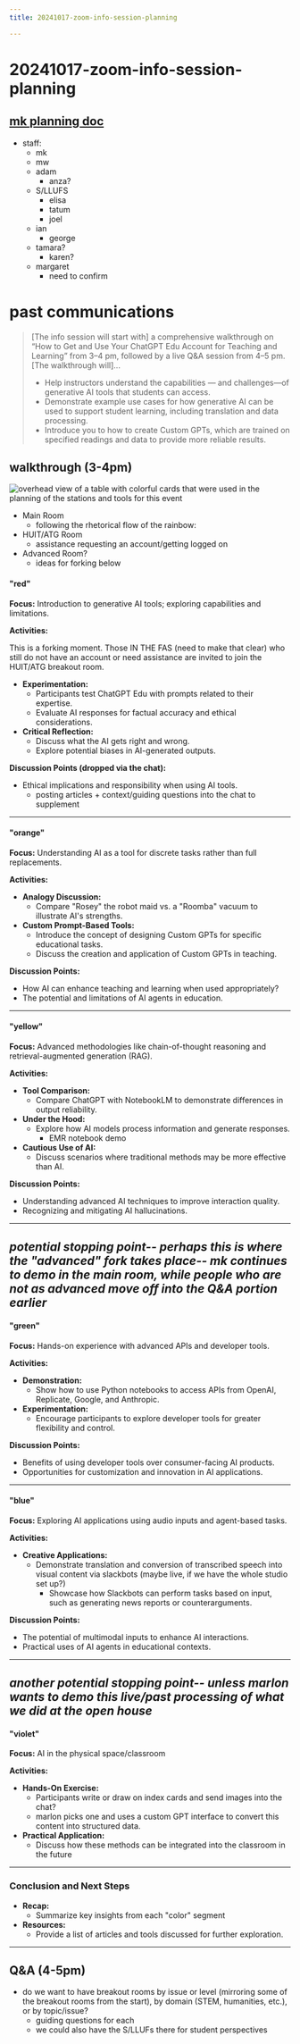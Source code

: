 ```yaml
---
title: 20241017-zoom-info-session-planning

---
```


# 20241017-zoom-info-session-planning

## [mk planning doc](/EpJBrgDIRoCcDFdTxkO_xA)

* staff: 
    * mk
    * mw
    * adam 
        * anza?
    * S/LLUFS
        * elisa
        * tatum
        * joel
    * ian
        * george
    * tamara?
        * karen?
    * margaret 
        * need to confirm


# past communications 

> [The info session will start with] a comprehensive walkthrough on “How to Get and Use Your ChatGPT Edu Account for Teaching and Learning” from 3–4 pm, followed by a live Q&A session from 4–5 pm. [The walkthrough will]... 
> 
>  * Help instructors understand the capabilities — and challenges—of generative AI tools that students can access.
> * Demonstrate example use cases for how generative AI can be used to support student learning, including translation and data processing.
> * Introduce you to how to create Custom GPTs, which are trained on specified readings and data to provide more reliable results.

## walkthrough (3-4pm)

![overhead view of a table with colorful cards that were used in the planning of the stations and tools for this event](https://files.slack.com/files-pri/T0HTW3H0V-F07RBKMCU03/img_0212.jpg?pub_secret=91faf24196)

* Main Room 
    * following the rhetorical flow of the rainbow: 
* HUIT/ATG Room 
    * assistance requesting an account/getting logged on 
* Advanced Room?
    * ideas for forking below


#### "red"

**Focus:** Introduction to generative AI tools; exploring capabilities and limitations.

**Activities:**

This is a forking moment. Those IN THE FAS (need to make that clear) who still do not have an account or need assistance are invited to join the HUIT/ATG breakout room. 

- **Experimentation:**
  - Participants test ChatGPT Edu with prompts related to their expertise.
  - Evaluate AI responses for factual accuracy and ethical considerations.
- **Critical Reflection:**
  - Discuss what the AI gets right and wrong.
  - Explore potential biases in AI-generated outputs.

**Discussion Points (dropped via the chat):**

- Ethical implications and responsibility when using AI tools.
    - posting articles + context/guiding questions into the chat to supplement

---

#### "orange" 

**Focus:** Understanding AI as a tool for discrete tasks rather than full replacements.

**Activities:**

- **Analogy Discussion:**
  - Compare "Rosey" the robot maid vs. a "Roomba" vacuum to illustrate AI's strengths.
- **Custom Prompt-Based Tools:**
  - Introduce the concept of designing Custom GPTs for specific educational tasks.
  - Discuss the creation and application of Custom GPTs in teaching.

**Discussion Points:**

- How AI can enhance teaching and learning when used appropriately?
- The potential and limitations of AI agents in education.

---

#### "yellow" 

**Focus:** Advanced methodologies like chain-of-thought reasoning and retrieval-augmented generation (RAG).

**Activities:**

- **Tool Comparison:**
  - Compare ChatGPT with NotebookLM to demonstrate differences in output reliability.
- **Under the Hood:**
  - Explore how AI models process information and generate responses.
      - EMR notebook demo
- **Cautious Use of AI:**
  - Discuss scenarios where traditional methods may be more effective than AI.

**Discussion Points:**

- Understanding advanced AI techniques to improve interaction quality.
- Recognizing and mitigating AI hallucinations.

---

## ***potential stopping point-- perhaps this is where the "advanced" fork takes place-- mk continues to demo in the main room, while people who are not as advanced move off into the Q&A portion earlier***

#### "green"

**Focus:** Hands-on experience with advanced APIs and developer tools.

**Activities:**

- **Demonstration:**
  - Show how to use Python notebooks to access APIs from OpenAI, Replicate, Google, and Anthropic.
- **Experimentation:**
  - Encourage participants to explore developer tools for greater flexibility and control.

**Discussion Points:**

- Benefits of using developer tools over consumer-facing AI products.
- Opportunities for customization and innovation in AI applications.

---

#### "blue"

**Focus:** Exploring AI applications using audio inputs and agent-based tasks.

**Activities:**


- **Creative Applications:**
  - Demonstrate translation and conversion of transcribed speech into visual content via slackbots (maybe live, if we have the whole studio set up?)
      - Showcase how Slackbots can perform tasks based on input, such as generating news reports or counterarguments.

**Discussion Points:**

- The potential of multimodal inputs to enhance AI interactions.
- Practical uses of AI agents in educational contexts.

---

## ***another potential stopping point-- unless marlon wants to demo this live/past processing of what we did at the open house***

#### "violet"

**Focus:** AI in the physical space/classroom

**Activities:**

- **Hands-On Exercise:**
  - Participants write or draw on index cards and send images into the chat?
  - marlon picks one and uses a custom GPT interface to convert this content into structured data.
- **Practical Application:**
  - Discuss how these methods can be integrated into the classroom in the future

---

### **Conclusion and Next Steps**

- **Recap:**
  - Summarize key insights from each "color" segment
- **Resources:**
  - Provide a list of articles and tools discussed for further exploration.

---


## Q&A (4-5pm)

* do we want to have breakout rooms by issue or level (mirroring some of the breakout rooms from the start), by domain (STEM, humanities, etc.), or by topic/issue? 
    * guiding questions for each 
    * we could also have the S/LLUFs there for student perspectives

